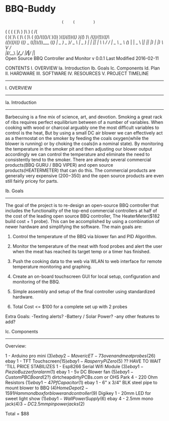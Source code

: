 # BBQ-Buddy
                             (    (        )  
   (   (    (       (        )\ ) )\ )  ( /(  
 ( )\( )\ ( )\    ( )\    ( (()/((()/(  )\()) 
 )((_)((_))((_)   )((_)   )\ /(_))/(_))((_)\  
((_)((_)_((_)_   ((_)_ _ ((_|_))_(_))___ ((_) 
 | _ ) _ )/ _ \   | _ ) | | ||   \|   \ \ / / 
 | _ \ _ \ (_) |  | _ \ |_| || |) | |) \ V /  
 |___/___/\__\_\  |___/\___/ |___/|___/ |_|   
 Open Source BBQ Controller and Monitor
v 0.0.1
Last Modified 2016-02-11

CONTENTS
I. OVERVIEW
	Ia. Introduction
	Ib. Goals
	Ic. Components
	Id. Plan
II. HARDWARE
III. SOFTWARE
IV. RESOURCES
V. PROJECT TIMELINE

********************************************
I. OVERVIEW
********************************************

Ia. Introduction
******************
Barbecuing is a fine mix of science, art, and devotion. Smoking a great rack of ribs requires perfect equilibrium between of a number of variables. When cooking with wood or charcoal arguably one the most difficult variables to control is the heat, But by using a small DC air blower we can effectively act as a thermostat on the smoker by feeding the coals oxygen(while the blower is running) or by choking the coals(in a nominal state). By monitoring the temperature in the smoker pit and then adjusting our blower output accordingly we can control the temperature and eliminate the need to consistently tend to the smoker. There are already several commercial products(BBQ GURU / BBQ VIPER) and open source products(HEATERMETER)  that can do this. The commercial products are generally very expensive ($200-$350) and the open source products are even still fairly pricey for parts.


Ib. Goals
******************
The goal of the project is to re-design an open-source BBQ controller that includes the functionality of the top-end commercial controllers at half of the cost of the leading open source BBQ controller, The HeaterMeter($182 build cost + 1 probe). This can be accomplished by using a combination of newer hardware and simplifying the software. The main goals are:

1. Control the temperature of the BBQ via blower fan and PID
Algorithm.

2. Monitor the temperature of the meat with food probes and alert the user when the meat has reached its target temp or a timer has finished.

3. Push the cooking data to the web via WLAN to web interface for remote temperature monitoring and graphing.

4. Create an on-board touchscreen GUI for local setup, configuration and monitoring of the BBQ. 

5. Simple assembly and setup of the final controller using standardized hardware. 

6. Total Cost <= $100 for a complete set up with 2 probes

Extra Goals:
-Texting alerts?
-Battery / Solar Power? 
-any other features to add?

Ic. Components
****************** 
Overview: 

1 - Arduino pro mini ($3) ebay
2 - Maveric ET-73 oven and meat probes($26)	ebay
1 - TFT Touchscreen($15)	ebay
1 - Rasperry Pi Zero($5)	?? HAVE TO WAIT 'TILL PRICE STABILIZES 
1 - Esp8266 Serial Wifi Module ($3) ebay
1 - Piezio Buzzer for alarm ($1) ebay
1 - 5v DC Blower fan ($5) ebay
1 - Custom PBC Board ($2?) dirtcheapdirtyPCBs.com or OHS Park
4 - 220 Ohm Resistors ($1) ebay
1 - 47Pf Capacitor ($1) ebay
1 - 6" x 3/4" BLK steel pipe to mount blower to BBQ ($4) Home Depot
2 - 1591 Hammond box for blower and controller ($9) Digikey
1 - 20mm LED for sweet light show ($1) ebay
1 - Wall Power Supply($6) ebay
4 - 2.5mm mono jack($4)
3 - DC 2.5mm pin power jacks ($2)

Total = $88














